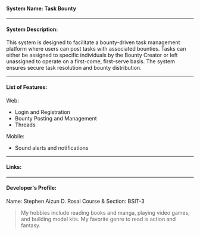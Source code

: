 #### System Name: Task Bounty
------------------------
#### System Description:

This system is designed to facilitate a bounty-driven task management platform where users 
can post tasks with associated bounties. Tasks can either be assigned to specific individuals 
by the Bounty Creator or left unassigned to operate on a first-come, first-serve basis. 
The system ensures secure task resolution and bounty distribution.

------------------------
#### List of Features:
Web:
- Login and Registration
- Bounty Posting and Management
- Threads

Mobile:
- Sound alerts and notifications

------------------------
#### Links:

------------------------
#### Developer's Profile:

Name: Stephen Aizun D. Rosal
Course & Section: BSIT-3

> My hobbies include reading books and manga, playing video games, and building model kits.
> My favorite genre to read is action and fantasy.
